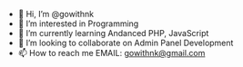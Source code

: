 - 👋 Hi, I’m @gowithnk
- 👀 I’m interested in Programming
- 🌱 I’m currently learning Andanced PHP, JavaScript
- 💞️ I’m looking to collaborate on Admin Panel Development
- 📫 How to reach me EMAIL: gowithnk@gmail.com

<!---
gowithnk/gowithnk is a ✨ special ✨ repository because its `README.md` (this file) appears on your GitHub profile.
You can click the Preview link to take a look at your changes.
--->
